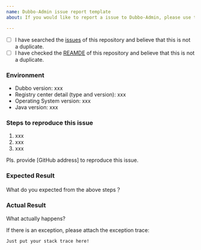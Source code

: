 ```yaml
---
name: Dubbo-Admin issue report template
about: If you would like to report a issue to Dubbo-Admin, please use this template.

---
```


- [ ] I have searched the [issues](https://github.com/apache/dubbo-admin/issues) of this repository and believe that this is not a duplicate.
- [ ] I have checked the [REAMDE](https://github.com/apache/dubbo-admin/blob/develop/README.md) of this repository and believe that this is not a duplicate.

### Environment

* Dubbo version: xxx
* Registry center detail (type and version): xxx
* Operating System version: xxx
* Java version: xxx

### Steps to reproduce this issue

1. xxx
2. xxx
3. xxx

Pls. provide [GitHub address] to reproduce this issue.

### Expected Result

What do you expected from the above steps？

### Actual Result

What actually happens?

If there is an exception, please attach the exception trace:

```
Just put your stack trace here!
```

